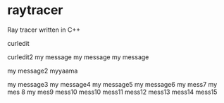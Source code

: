 # raytracer
Ray tracer written in C++

curledit

curledit2
my message
my message
my message

my message2
myyaama

my message3
my message4
my message5
my message6
my mess7
my mes 8
my mes9
mess10
mess10
mess11
mess12
mess13
mess14
mess15